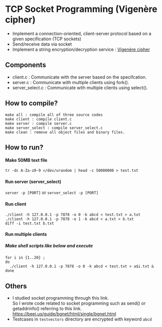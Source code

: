 # TCP Socket Programming (Vigenère cipher)  
- Implement a connection-oriented, client-server protocol based on a given specification (TCP sockets)  
- Send/receive data via socket  
- Implement a string encryption/decryption service : [Vigenère cipher](https://en.wikipedia.org/wiki/Vigen%C3%A8re_cipher)  
## Components
- client.c : Communicate with the server based on the specifcation.  
- server.c : Communicate with multiple clients using fork().  
- server_select.c : Communicate with multiple clients using select().  

## How to compile?
  `make all : compile all of three source codes`  
  `make client : compile client.c`  
  `make server : compile server.c`  
  `make server_select : compile server_select.c`  
  `make clean : remove all object files and binary files.`

## How to run?
#### Make 50MB text file
  `tr -dc A-Za-z0-9 </dev/urandom | head -c 50000000 > test.txt`
#### Run server (server_select)
  `server -p [PORT]` or `server_select -p [PORT]`
#### Run client
  `./client -h 127.0.0.1 -p 7878 -o 0 -k abcd < test.txt > a.txt`  
  `./client -h 127.0.0.1 -p 7878 -o 1 -k abcd < a.txt > b.txt`  
  `diff -i test.txt b.txt`
#### Run multiple clients
##### Make shell scripts like below and execute 
  ```  
  for i in {1..20} ;  
do  
    ./client -h 127.0.0.1 -p 7878 -o 0 -k abcd < test.txt > a$i.txt &  
done  
```  
## Others
- I studied socket programming through this link.  
So I wrote code related to socket programming such as send() or getaddrinfo() referring to this link.  
https://beej.us/guide/bgnet/html/single/bgnet.html  
- Testcases in `testvectors` directory are encrypted with keyword `abcd`

